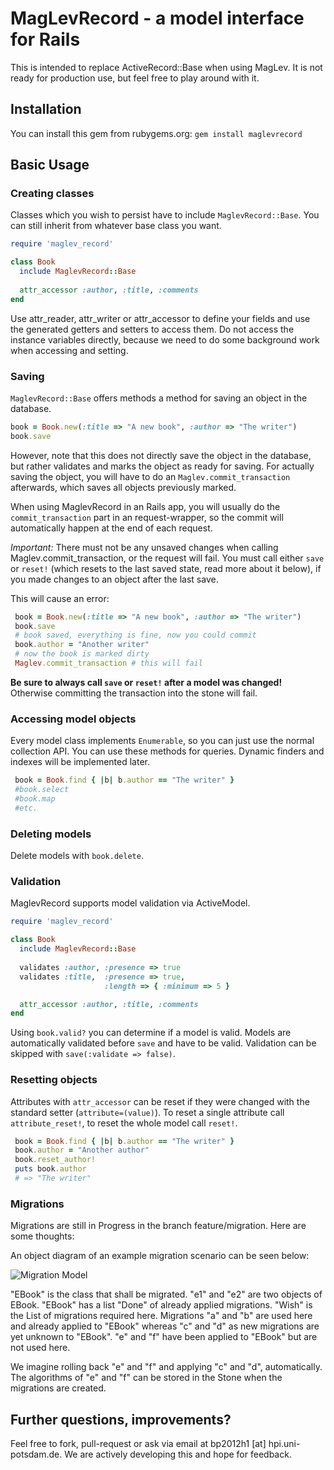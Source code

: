 # MagLevRecord - a model interface for Rails

This is intended to replace ActiveRecord::Base when using MagLev. It is not ready for production use, but feel free to play around with it.

## Installation

You can install this gem from rubygems.org:
```gem install maglevrecord```


## Basic Usage

### Creating classes

Classes which you wish to persist have to include ```MaglevRecord::Base```. You can still inherit from whatever base class you want.

```ruby
require 'maglev_record'

class Book
  include MaglevRecord::Base
  
  attr_accessor :author, :title, :comments
end
```
Use attr_reader, attr_writer or attr_accessor to define your fields and use the generated getters and setters to access them. Do not access the instance variables directly, because we need to do some background work when accessing and setting.

### Saving

```MaglevRecord::Base``` offers methods a method for saving an object in the database.

```ruby
book = Book.new(:title => "A new book", :author => "The writer")
book.save
```

However, note that this does not directly save the object in the database, but rather validates and marks the object as ready for saving.
For actually saving the object, you will have to do an ```Maglev.commit_transaction``` afterwards, which saves all objects previously marked.

When using MaglevRecord in an Rails app, you will usually do the ```commit_transaction``` part in an request-wrapper, so the commit will automatically happen at the end of each request.


*Important:*
There must not be any unsaved changes when calling Maglev.commit_transaction, or the request will fail. You must call either ```save``` or ```reset!``` (which resets to the last saved state, read more about it below), if you made changes to an object after the last save.

This will cause an error:

```ruby
 book = Book.new(:title => "A new book", :author => "The writer")
 book.save
 # book saved, everything is fine, now you could commit
 book.author = "Another writer"
 # now the book is marked dirty
 Maglev.commit_transaction # this will fail
```

**Be sure to always call ```save``` or ```reset!``` after a model was changed!** Otherwise committing the transaction into the stone will fail.


### Accessing model objects

Every model class implements ```Enumerable```, so you can just use the normal collection API.
You can use these methods for queries. Dynamic finders and indexes will be implemented later.
```ruby
 book = Book.find { |b| b.author == "The writer" }
 #book.select
 #book.map
 #etc.
```

### Deleting models

Delete models with ```book.delete```.

### Validation

MaglevRecord supports model validation via ActiveModel.

```ruby
require 'maglev_record'

class Book
  include MaglevRecord::Base
  
  validates :author, :presence => true
  validates :title,  :presence => true,
                     :length => { :minimum => 5 }

  attr_accessor :author, :title, :comments
end
```

Using ```book.valid?``` you can determine if a model is valid. Models are automatically validated before ```save``` and have to be valid. Validation can be skipped with ```save(:validate => false)```.

### Resetting objects

Attributes with ```attr_accessor``` can be reset if they were changed with the standard setter (```attribute=(value)```). To reset a single attribute call ```attribute_reset!```, to reset the whole model call ```reset!```. 

```ruby
 book = Book.find { |b| b.author == "The writer" }
 book.author = "Another author"
 book.reset_author!
 puts book.author
 # => "The writer"
```

### Migrations

Migrations are still in Progress in the branch feature/migration. Here are some thoughts:

An object diagram of an example migration scenario can be seen below:

![Migration Model](https://raw.github.com/niccokunzmann/maglev-wiki-pictures/master/Migration%200.png)

"EBook" is the class that shall be migrated. 
"e1" and "e2" are two objects of EBook. 
"EBook" has a list "Done" of already applied migrations.
"Wish" is the List of migrations required here.
Migrations "a" and "b" are used here and already applied to "EBook" whereas "c" and "d" as new migrations are yet unknown to "EBook".
"e" and "f" have been applied to "EBook" but are not used here.

We imagine rolling back "e" and "f" and applying "c" and "d", automatically. 
The algorithms of "e" and "f" can be stored in the Stone when the migrations are created.


## Further questions, improvements?

Feel free to fork, pull-request or ask via email at bp2012h1 [at] hpi.uni-potsdam.de.
We are actively developing this and hope for feedback.
